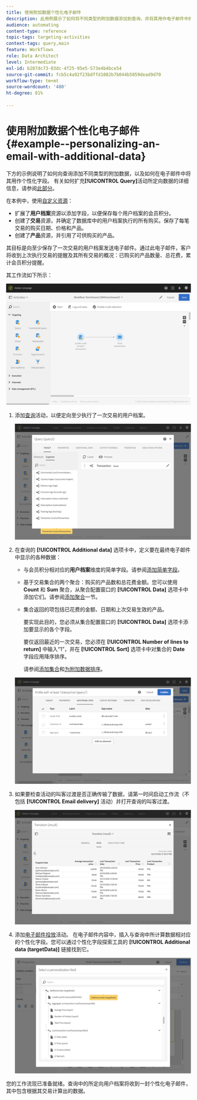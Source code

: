 ```yaml
---
title: 使用附加数据个性化电子邮件
description: 此用例展示了如何将不同类型的附加数据添加到查询，并将其用作电子邮件中的个性化字段。
audience: automating
content-type: reference
topic-tags: targeting-activities
context-tags: query,main
feature: Workflows
role: Data Architect
level: Intermediate
exl-id: b207dc73-03dc-4f25-95e5-573e4b4bce54
source-git-commit: fcb5c4a92f23bdffd1082b7b044b5859dead9d70
workflow-type: tm+mt
source-wordcount: '480'
ht-degree: 81%

---
```


# 使用附加数据个性化电子邮件 {#example--personalizing-an-email-with-additional-data}

下方的示例说明了如何向查询添加不同类型的附加数据，以及如何在电子邮件中将其用作个性化字段。 有关如何扩充&#x200B;**[!UICONTROL Query]**&#x200B;活动所定向数据的详细信息，请参阅[此部分](../../automating/using/query.md#enriching-data)。

在本例中，使用[自定义资源](../../developing/using/data-model-concepts.md)：

* 扩展了&#x200B;**用户档案**&#x200B;资源以添加字段，以便保存每个用户档案的会员积分。
* 创建了&#x200B;**交易**&#x200B;资源，并确定了数据库中的用户档案执行的所有购买。保存了每笔交易的购买日期、价格和产品。
* 创建了&#x200B;**产品**&#x200B;资源，并引用了可供购买的产品。

其目标是向至少保存了一次交易的用户档案发送电子邮件。通过此电子邮件，客户将收到上次执行交易的提醒及其所有交易的概况：已购买的产品数量、总花费，累计会员积分提醒。

其工作流如下所示：

![](assets/enrichment_example1.png)

1. 添加[查询](../../automating/using/query.md)活动，以便定向至少执行了一次交易的用户档案。

   ![](assets/enrichment_example2.png)

1. 在查询的 **[!UICONTROL Additional data]** 选项卡中，定义要在最终电子邮件中显示的各种数据：

   * 与会员积分相对应的&#x200B;**用户档案**&#x200B;维度的简单字段。请参阅[添加简单字段](../../automating/using/query.md#adding-a-simple-field)。
   * 基于交易集合的两个聚合：购买的产品数和总花费金额。您可以使用 **Count** 和 **Sum** 聚合，从聚合配置窗口的 **[!UICONTROL Data]** 选项卡中添加它们。请参阅[添加聚合](../../automating/using/query.md#adding-an-aggregate)一节。
   * 集合返回的项包括已花费的金额、日期和上次交易生效的产品。

     要实现此目的，您必须从集合配置窗口的 **[!UICONTROL Data]** 选项卡添加要显示的各个字段。

     要仅返回最近的一次交易，您必须在 **[!UICONTROL Number of lines to return]** 中输入“1”，并在 **[!UICONTROL Sort]** 选项卡中对集合的 **Date** 字段应用降序排序。

     请参阅[添加集合](../../automating/using/query.md#adding-a-collection)和[为附加数据排序](../../automating/using/query.md#sorting-additional-data)。

   ![](assets/enrichment_example4.png)

1. 如果要检查活动的叫客过渡是否正确传输了数据，请第一时间启动工作流（不包括 **[!UICONTROL Email delivery]** 活动）并打开查询的叫客过渡。

   ![](assets/enrichment_example5.png)

1. 添加[电子邮件投放](../../automating/using/email-delivery.md)活动。 在电子邮件内容中，插入与查询中所计算数据相对应的个性化字段。您可以通过个性化字段探索工具的 **[!UICONTROL Additional data (targetData)]** 链接找到它。

   ![](assets/enrichment_example3.png)

您的工作流现已准备就绪。查询中的所定向用户档案将收到一封个性化电子邮件，其中包含根据其交易计算出的数据。
